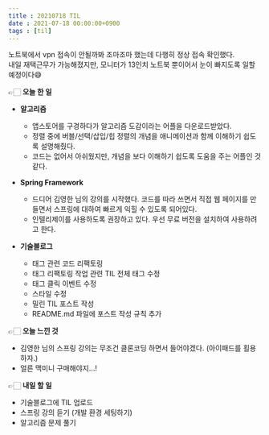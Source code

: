 ```yaml
---
title : 20210718 TIL
date : 2021-07-18 00:00:00+0900
tags : [til]
---
```


노트북에서 vpn 접속이 안될까봐 조마조마 했는데 다행히 정상 접속 확인했다.   
내일 재택근무가 가능해졌지만, 모니터가 13인치 노트북 뿐이어서 눈이 빠지도록 일할 예정이다😅   


👉🏻 **오늘 한 일**
* **알고리즘**
    - 앱스토어를 구경하다가 알고리즘 도감이라는 어플을 다운로드받았다.
    - 정렬 중에 버블/선택/삽입/힙 정렬의 개념을 애니메이션과 함께 이해하기 쉽도록 설명해줬다.
    - 코드는 없어서 아쉬웠지만, 개념을 보다 이해하기 쉽도록 도움을 주는 어플인 것 같다.

* **Spring Framework**
    - 드디어 김영한 님의 강의를 시작했다. 코드를 따라 쓰면서 직접 웹 페이지를 만들면서 스프링에 대하여 빠르게 익힐 수 있도록 되어있다.
    - 인텔리제이를 사용하도록 권장하고 있다. 우선 무료 버전을 설치하여 사용하려고 한다.

* **기술블로그**
    - 태그 관련 코드 리팩토링
    - 태그 리팩토링 작업 관련 TIL 전체 태그 수정
    - 태그 클릭 이벤트 수정
    - 스타일 수정
    - 밀린 TIL 포스트 작성
    - README.md 파일에 포스트 작성 규칙 추가

👉🏻 **오늘 느낀 것**
- 김영한 님의 스프링 강의는 무조건 클론코딩 하면서 들어야겠다. (아이패드를 횔용하자.)   
- 얼른 맥미니 구매해야지…!

👉🏻 **내일 할 일**
- 기술블로그에 TIL 업로드
- 스프링 강의 듣기 (개발 환경 세팅하기)
- 알고리즘 문제 풀기